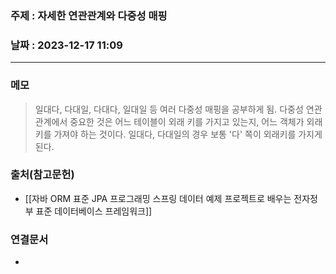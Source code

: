 ### 주제 : 자세한 연관관계와 다중성 매핑

### 날짜 : 2023-12-17 11:09
----
### 메모
> 일대다, 다대일, 다대다, 일대일 등 여러 다중성 매핑을 공부하게 됨. 다중성 연관관계에서 중요한 것은 어느 테이블이 외래 키를 가지고 있는지, 어느 객체가 외래 키를 가져야 하는 것이다. 일대다, 다대일의 경우 보통 '다' 쪽이 외래키를 가지게 된다. 

### 출처(참고문헌)
- [[자바 ORM 표준 JPA 프로그래밍 스프링 데이터 예제 프로젝트로 배우는 전자정부 표준 데이터베이스 프레임워크]]

### 연결문서
-
